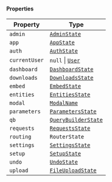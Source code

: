 #### Properties

| Property                               | Type                                                   |
| -------------------------------------- | ------------------------------------------------------ |
| <a id="admin"></a> `admin`             | [`AdminState`](./api_html/AdminState.md)               |
| <a id="app"></a> `app`                 | [`AppState`](./api_html/AppState.md)                   |
| <a id="auth"></a> `auth`               | [`AuthState`](./api_html/AuthState.md)                 |
| <a id="currentuser"></a> `currentUser` | `null` \| [`User`](./api_html/User.md)                 |
| <a id="dashboard"></a> `dashboard`     | [`DashboardState`](./api_html/DashboardState.md)       |
| <a id="downloads"></a> `downloads`     | [`DownloadsState`](./api_html/DownloadsState.md)       |
| <a id="embed"></a> `embed`             | [`EmbedState`](./api_html/EmbedState.md)               |
| <a id="entities"></a> `entities`       | [`EntitiesState`](./api_html/EntitiesState.md)         |
| <a id="modal"></a> `modal`             | [`ModalName`](./api_html/ModalName.md)                 |
| <a id="parameters"></a> `parameters`   | [`ParametersState`](./api_html/ParametersState.md)     |
| <a id="qb"></a> `qb`                   | [`QueryBuilderState`](./api_html/QueryBuilderState.md) |
| <a id="requests"></a> `requests`       | [`RequestsState`](./api_html/RequestsState.md)         |
| <a id="routing"></a> `routing`         | `RouterState`                                          |
| <a id="settings"></a> `settings`       | [`SettingsState`](./api_html/SettingsState.md)         |
| <a id="setup"></a> `setup`             | [`SetupState`](./api_html/SetupState.md)               |
| <a id="undo"></a> `undo`               | [`UndoState`](./api_html/UndoState.md)                 |
| <a id="upload"></a> `upload`           | [`FileUploadState`](./api_html/FileUploadState.md)     |
